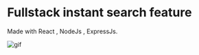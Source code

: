 # Fullstack instant search feature

Made with React , NodeJs , ExpressJs.


![gif](https://user-images.githubusercontent.com/52291540/175792645-2f4deecf-ee08-423d-95e9-2a0bf7aea113.gif)

